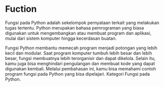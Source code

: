 # Fuction
Fungsi pada Python adalah sekelompok pernyataan terkait yang melakukan tugas tertentu. Python merupakan bahasa pemrograman yang biasa digunakan untuk mengembangkan atau membuat program dan aplikasi, mulai dari sistem komputer hingga kecerdasan buatan.

Fungsi Python membantu memecah program menjadi potongan yang lebih kecil dan modular. Saat program komputer tumbuh lebih besar dan lebih besar, fungsi membuatnya lebih terorganisir dan dapat dikelola.
Selain itu, kamu juga bisa menghindari pengulangan dan membuat kode yang dapat digunakan kembali. Melalui pembahasan ini, kamu bisa memahami contoh program fungsi pada Python yang bisa dipelajari.
Kategori Fungsi pada Python.
